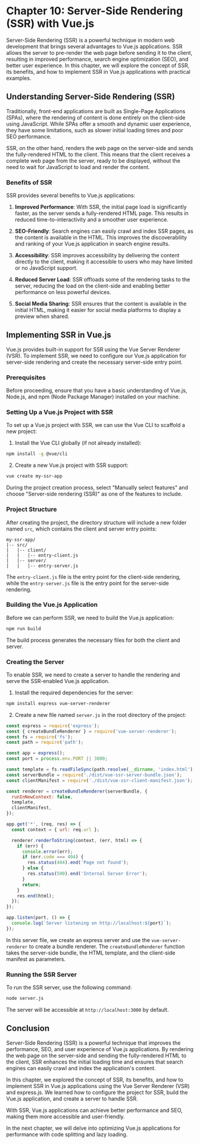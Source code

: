 # Chapter 10: Server-Side Rendering (SSR) with Vue.js

Server-Side Rendering (SSR) is a powerful technique in modern web development that brings several advantages to Vue.js applications. SSR allows the server to pre-render the web page before sending it to the client, resulting in improved performance, search engine optimization (SEO), and better user experience. In this chapter, we will explore the concept of SSR, its benefits, and how to implement SSR in Vue.js applications with practical examples.

## Understanding Server-Side Rendering (SSR)

Traditionally, front-end applications are built as Single-Page Applications (SPAs), where the rendering of content is done entirely on the client-side using JavaScript. While SPAs offer a smooth and dynamic user experience, they have some limitations, such as slower initial loading times and poor SEO performance.

SSR, on the other hand, renders the web page on the server-side and sends the fully-rendered HTML to the client. This means that the client receives a complete web page from the server, ready to be displayed, without the need to wait for JavaScript to load and render the content.

### Benefits of SSR

SSR provides several benefits to Vue.js applications:

1. **Improved Performance**: With SSR, the initial page load is significantly faster, as the server sends a fully-rendered HTML page. This results in reduced time-to-interactivity and a smoother user experience.

2. **SEO-Friendly**: Search engines can easily crawl and index SSR pages, as the content is available in the HTML. This improves the discoverability and ranking of your Vue.js application in search engine results.

3. **Accessibility**: SSR improves accessibility by delivering the content directly to the client, making it accessible to users who may have limited or no JavaScript support.

4. **Reduced Server Load**: SSR offloads some of the rendering tasks to the server, reducing the load on the client-side and enabling better performance on less powerful devices.

5. **Social Media Sharing**: SSR ensures that the content is available in the initial HTML, making it easier for social media platforms to display a preview when shared.

## Implementing SSR in Vue.js

Vue.js provides built-in support for SSR using the Vue Server Renderer (VSR). To implement SSR, we need to configure our Vue.js application for server-side rendering and create the necessary server-side entry point.

### Prerequisites

Before proceeding, ensure that you have a basic understanding of Vue.js, Node.js, and npm (Node Package Manager) installed on your machine.

### Setting Up a Vue.js Project with SSR

To set up a Vue.js project with SSR, we can use the Vue CLI to scaffold a new project:

1. Install the Vue CLI globally (if not already installed):

```bash
npm install -g @vue/cli
```

2. Create a new Vue.js project with SSR support:

```bash
vue create my-ssr-app
```

During the project creation process, select "Manually select features" and choose "Server-side rendering (SSR)" as one of the features to include.

### Project Structure

After creating the project, the directory structure will include a new folder named `src`, which contains the client and server entry points:

```
my-ssr-app/
|-- src/
|   |-- client/
|   |   |-- entry-client.js
|   |-- server/
|   |   |-- entry-server.js
```

The `entry-client.js` file is the entry point for the client-side rendering, while the `entry-server.js` file is the entry point for the server-side rendering.

### Building the Vue.js Application

Before we can perform SSR, we need to build the Vue.js application:

```bash
npm run build
```

The build process generates the necessary files for both the client and server.

### Creating the Server

To enable SSR, we need to create a server to handle the rendering and serve the SSR-enabled Vue.js application.

1. Install the required dependencies for the server:

```bash
npm install express vue-server-renderer
```

2. Create a new file named `server.js` in the root directory of the project:

```js
const express = require('express');
const { createBundleRenderer } = require('vue-server-renderer');
const fs = require('fs');
const path = require('path');

const app = express();
const port = process.env.PORT || 3000;

const template = fs.readFileSync(path.resolve(__dirname, 'index.html'), 'utf-8');
const serverBundle = require('./dist/vue-ssr-server-bundle.json');
const clientManifest = require('./dist/vue-ssr-client-manifest.json');

const renderer = createBundleRenderer(serverBundle, {
  runInNewContext: false,
  template,
  clientManifest,
});

app.get('*', (req, res) => {
  const context = { url: req.url };

  renderer.renderToString(context, (err, html) => {
    if (err) {
      console.error(err);
      if (err.code === 404) {
        res.status(404).end('Page not found');
      } else {
        res.status(500).end('Internal Server Error');
      }
      return;
    }
    res.end(html);
  });
});

app.listen(port, () => {
  console.log(`Server listening on http://localhost:${port}`);
});
```

In this server file, we create an express server and use the `vue-server-renderer` to create a bundle renderer. The `createBundleRenderer` function takes the server-side bundle, the HTML template, and the client-side manifest as parameters.

### Running the SSR Server

To run the SSR server, use the following command:

```bash
node server.js
```

The server will be accessible at `http://localhost:3000` by default.

## Conclusion

Server-Side Rendering (SSR) is a powerful technique that improves the performance, SEO, and user experience of Vue.js applications. By rendering the web page on the server-side and sending the fully-rendered HTML to the client, SSR enhances the initial loading time and ensures that search engines can easily crawl and index the application's content.

In this chapter, we explored the concept of SSR, its benefits, and how to implement SSR in Vue.js applications using the Vue Server Renderer (VSR) and express.js. We learned how to configure the project for SSR, build the Vue.js application, and create a server to handle SSR.

With SSR, Vue.js applications can achieve better performance and SEO, making them more accessible and user-friendly.

In the next chapter, we will delve into optimizing Vue.js applications for performance with code splitting and lazy loading.